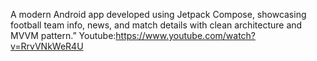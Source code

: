 A modern Android app developed using Jetpack Compose, showcasing football team info, news, and match details with clean architecture and MVVM pattern.”
Youtube:https://www.youtube.com/watch?v=RrvVNkWeR4U
